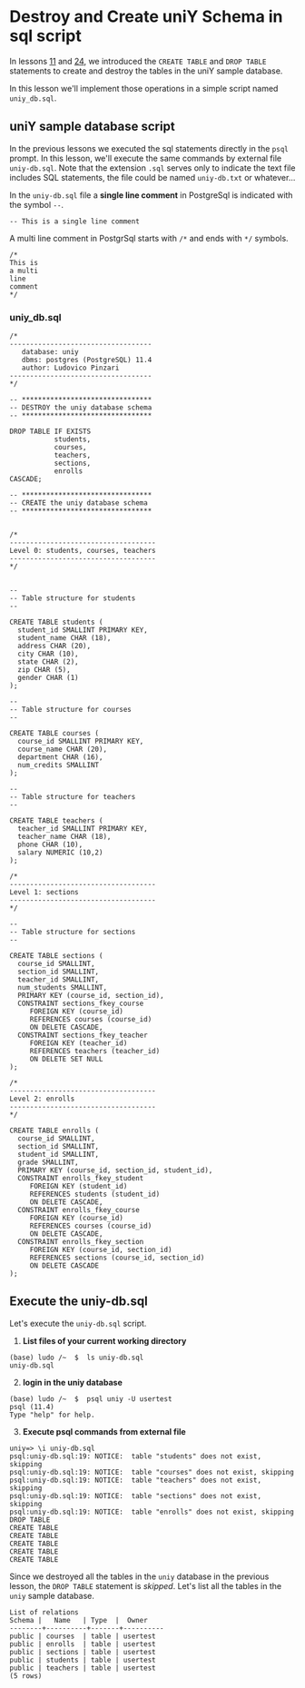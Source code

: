 # Destroy and Create uniY Schema in sql script

In lessons [11](./11_create_uniy_tables.md) and [24](./24_drop_uniy_tables.md), we introduced the `CREATE TABLE` and `DROP TABLE` statements to create and destroy the tables in the uniY sample database.

In this lesson we'll implement those operations in a simple script named `uniy_db.sql`.

## uniY sample database script

In the previous lessons we executed the sql statements directly in the `psql` prompt. In this lesson, we'll execute the same commands by external file `uniy-db.sql`. Note that the extension `.sql` serves only to indicate the text file includes SQL statements, the file could be named `uniy-db.txt` or whatever...

In the `uniy-db.sql` file a **single line comment** in PostgreSql is indicated with the symbol `--`.

```console
-- This is a single line comment
```

A multi line comment in PostgrSql starts with `/*` and ends with `*/` symbols.

```console
/*
This is
a multi
line
comment
*/
```

### uniy_db.sql

```console
/*
-----------------------------------
   database: uniy
   dbms: postgres (PostgreSQL) 11.4
   author: Ludovico Pinzari
-----------------------------------
*/

-- ********************************
-- DESTROY the uniy database schema
-- ********************************

DROP TABLE IF EXISTS
           students,
           courses,
           teachers,
           sections,
           enrolls
CASCADE;

-- ********************************
-- CREATE the uniy database schema
-- ********************************


/*
------------------------------------
Level 0: students, courses, teachers
------------------------------------
*/


--
-- Table structure for students
--

CREATE TABLE students (
  student_id SMALLINT PRIMARY KEY,
  student_name CHAR (18),
  address CHAR (20),
  city CHAR (10),
  state CHAR (2),
  zip CHAR (5),
  gender CHAR (1)
);

--
-- Table structure for courses
--

CREATE TABLE courses (
  course_id SMALLINT PRIMARY KEY,
  course_name CHAR (20),
  department CHAR (16),
  num_credits SMALLINT
);

--
-- Table structure for teachers
--

CREATE TABLE teachers (
  teacher_id SMALLINT PRIMARY KEY,
  teacher_name CHAR (18),
  phone CHAR (10),
  salary NUMERIC (10,2)
);

/*
------------------------------------
Level 1: sections
------------------------------------
*/

--
-- Table structure for sections
--

CREATE TABLE sections (
  course_id SMALLINT,
  section_id SMALLINT,
  teacher_id SMALLINT,
  num_students SMALLINT,
  PRIMARY KEY (course_id, section_id),
  CONSTRAINT sections_fkey_course
     FOREIGN KEY (course_id)
     REFERENCES courses (course_id)
     ON DELETE CASCADE,
  CONSTRAINT sections_fkey_teacher
     FOREIGN KEY (teacher_id)
     REFERENCES teachers (teacher_id)
     ON DELETE SET NULL
);

/*
------------------------------------
Level 2: enrolls
------------------------------------
*/

CREATE TABLE enrolls (
  course_id SMALLINT,
  section_id SMALLINT,
  student_id SMALLINT,
  grade SMALLINT,
  PRIMARY KEY (course_id, section_id, student_id),
  CONSTRAINT enrolls_fkey_student
     FOREIGN KEY (student_id)
     REFERENCES students (student_id)
     ON DELETE CASCADE,
  CONSTRAINT enrolls_fkey_course
     FOREIGN KEY (course_id)
     REFERENCES courses (course_id)
     ON DELETE CASCADE,
  CONSTRAINT enrolls_fkey_section
     FOREIGN KEY (course_id, section_id)
     REFERENCES sections (course_id, section_id)
     ON DELETE CASCADE
);

```

## Execute the uniy-db.sql

Let's execute the `uniy-db.sql` script.

1. **List files of your current working directory**

```console
(base) ludo /~  $  ls uniy-db.sql
uniy-db.sql
```

2. **login in the uniy database**

```console
(base) ludo /~  $  psql uniy -U usertest
psql (11.4)
Type "help" for help.
```

3. **Execute psql commands from external file**

```console
uniy=> \i uniy-db.sql
psql:uniy-db.sql:19: NOTICE:  table "students" does not exist, skipping
psql:uniy-db.sql:19: NOTICE:  table "courses" does not exist, skipping
psql:uniy-db.sql:19: NOTICE:  table "teachers" does not exist, skipping
psql:uniy-db.sql:19: NOTICE:  table "sections" does not exist, skipping
psql:uniy-db.sql:19: NOTICE:  table "enrolls" does not exist, skipping
DROP TABLE
CREATE TABLE
CREATE TABLE
CREATE TABLE
CREATE TABLE
CREATE TABLE
```
Since we destroyed all the tables in the `uniy` database in the previous lesson, the `DROP TABLE` statement is *skipped*.
Let's list all the tables in the `uniy` sample database.

```console
List of relations
Schema |   Name   | Type  |  Owner
--------+----------+-------+----------
public | courses  | table | usertest
public | enrolls  | table | usertest
public | sections | table | usertest
public | students | table | usertest
public | teachers | table | usertest
(5 rows)
```
